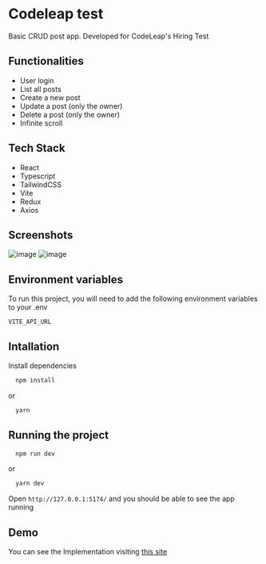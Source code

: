 # Codeleap test

Basic CRUD post app. Developed for CodeLeap's Hiring Test

## Functionalities

-   User login
-   List all posts
-   Create a new post
-   Update a post (only the owner)
-   Delete a post (only the owner)
-   Infinite scroll

## Tech Stack

-   React
-   Typescript
-   TailwindCSS
-   Vite
-   Redux
-   Axios

## Screenshots

![image](https://user-images.githubusercontent.com/65142775/231937409-56a84459-69f1-49ec-a901-53244e0a2379.png)
![image](https://user-images.githubusercontent.com/65142775/231937217-4a7d210c-b25a-45f1-9e13-bb17deb8ec32.png)

## Environment variables

To run this project, you will need to add the following environment variables to your .env

`VITE_API_URL`

## Intallation

Install dependencies

```bash
  npm install
```

or

```bash
  yarn
```

## Running the project

```bash
  npm run dev
```

or

```bash
  yarn dev
```

Open `http://127.0.0.1:5174/` and you should be able to see the app running

## Demo

You can see the Implementation visiting [this site](https://codeleap-test-sable.vercel.app)
